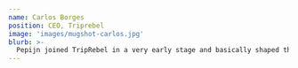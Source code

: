 ```yaml
---
name: Carlos Borges
position: CEO, Triprebel
image: 'images/mugshot-carlos.jpg'
blurb: >-
  Pepijn joined TripRebel in a very early stage and basically shaped the technology stack behind both B2C and B2B solutions we launched. His inquisitive & creative mind was always an asset when navigating through the important decisions an early stage startup needs to make in order to succeed.
---
```


